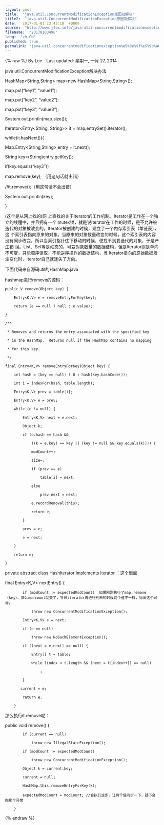 ```yaml
---
layout: post
title:  "java.util.ConcurrentModificationException原因及解决"
title2:  "java.util.ConcurrentModificationException原因及解决"
date:   2017-01-01 23:43:18  +0800
source:  "http://www.jfox.info/java-util-concurrentmodificationexception%e5%8e%9f%e5%9b%a0%e5%8f%8a%e8%a7%a3%e5%86%b3.html"
fileName:  "20170100498"
lang:  "zh_CN"
published: true
permalink: "java-util-concurrentmodificationexception%e5%8e%9f%e5%9b%a0%e5%8f%8a%e8%a7%a3%e5%86%b3.html"
---
```

{% raw %}
By Lee - Last updated: 星期一, 一月 27, 2014

java.util.ConcurrentModificationException解决办法

HashMap<String,String> map=new HashMap<String,String>();

map.put(“key1”, “value1”);

map.put(“key2”, “value2”);

map.put(“key3”, “value3”);

System.out.println(map.size());

Iterator<Entry<String, String>> it = map.entrySet().iterator();

while(it.hasNext()){

Map.Entry<String,String> entry = it.next();

String key=(String)entry.getKey();

if(key.equals(“key3”))

map.remove(key); （用这句话就出错）

//it.remove();（用这句话不会出错）

System.out.println(key);

}

(这个是从网上找的)网 上查找的关于Iterator的工作机制。Iterator是工作在一个独立的线程中，并且拥有一个 mutex锁，就是说Iterator在工作的时候，是不允许被迭代的对象被改变的。Iterator被创建的时候，建立了一个内存索引表（单链表），这 个索引表指向原来的对象，当原来的对象数量改变的时候，这个索引表的内容没有同步改变，所以当索引指针往下移动的时候，便找不到要迭代的对象，于是产生错 误。List、Set等是动态的，可变对象数量的数据结构，但是Iterator则是单向不可变，只能顺序读取，不能逆序操作的数据结构，当 Iterator指向的原始数据发生变化时，Iterator自己就迷失了方向。

下面代码来自源码util的HashMap.java

hashmap进行remove的源码：

    public V remove(Object key) {

        Entry<K,V> e = removeEntryForKey(key);

        return (e == null ? null : e.value);

    }

    /**

     * Removes and returns the entry associated with the specified key

     * in the HashMap.  Returns null if the HashMap contains no mapping

     * for this key.

     */

    final Entry<K,V> removeEntryForKey(Object key) {

        int hash = (key == null) ? 0 : hash(key.hashCode());

        int i = indexFor(hash, table.length);

        Entry<K,V> prev = table[i];

        Entry<K,V> e = prev;

        while (e != null) {

            Entry<K,V> next = e.next;

            Object k;

            if (e.hash == hash &&

                ((k = e.key) == key || (key != null && key.equals(k)))) {

                modCount++;

                size–;

                if (prev == e)

                    table[i] = next;

                else

                    prev.next = next;

                e.recordRemoval(this);

                return e;

            }

            prev = e;

            e = next;

        }

        return e;

    }

 private abstract class HashIterator<E> implements Iterator<E> ：这个里面

 final Entry<K,V> nextEntry() {

            if (modCount != expectedModCount)  如果刚刚执行了map.remove（key），那么modcount就变了，导致iterator再进行判断的时候两个值不一样，抛出这个异常。

                throw new ConcurrentModificationException();

            Entry<K,V> e = next;

            if (e == null)

                throw new NoSuchElementException();

            if ((next = e.next) == null) {

                Entry[] t = table;

                while (index < t.length && (next = t[index++]) == null)

                    ;

            }

           current = e;

            return e;

        }

那么执行it.remove呢：

public void remove() {

            if (current == null)

                throw new IllegalStateException();

            if (modCount != expectedModCount)

                throw new ConcurrentModificationException();

            Object k = current.key;

            current = null;

            HashMap.this.removeEntryForKey(k);

            expectedModCount = modCount; //会执行这步，让两个值同步一下，就不会抛那个异常

        }
{% endraw %}
